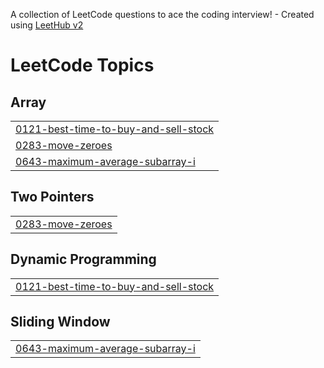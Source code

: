 A collection of LeetCode questions to ace the coding interview! - Created using [LeetHub v2](https://github.com/arunbhardwaj/LeetHub-2.0)
<!---LeetCode Topics Start-->
# LeetCode Topics
## Array
|  |
| ------- |
| [0121-best-time-to-buy-and-sell-stock](https://github.com/selam1630/leetcode2/tree/master/0121-best-time-to-buy-and-sell-stock) |
| [0283-move-zeroes](https://github.com/selam1630/leetcode2/tree/master/0283-move-zeroes) |
| [0643-maximum-average-subarray-i](https://github.com/selam1630/leetcode2/tree/master/0643-maximum-average-subarray-i) |
## Two Pointers
|  |
| ------- |
| [0283-move-zeroes](https://github.com/selam1630/leetcode2/tree/master/0283-move-zeroes) |
## Dynamic Programming
|  |
| ------- |
| [0121-best-time-to-buy-and-sell-stock](https://github.com/selam1630/leetcode2/tree/master/0121-best-time-to-buy-and-sell-stock) |
## Sliding Window
|  |
| ------- |
| [0643-maximum-average-subarray-i](https://github.com/selam1630/leetcode2/tree/master/0643-maximum-average-subarray-i) |
<!---LeetCode Topics End-->